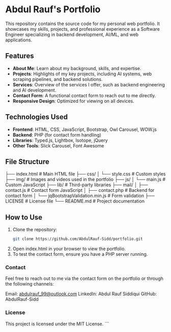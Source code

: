 # Abdul Rauf's Portfolio

This repository contains the source code for my personal web portfolio. It showcases my skills, projects, and professional experience as a Software Engineer specializing in backend development, AI/ML, and web applications.

## Features

- **About Me**: Learn about my background, skills, and expertise.
- **Projects**: Highlights of my key projects, including AI systems, web scraping pipelines, and backend solutions.
- **Services**: Overview of the services I offer, such as backend engineering and AI development.
- **Contact Form**: A functional contact form to reach out to me directly.
- **Responsive Design**: Optimized for viewing on all devices.

## Technologies Used

- **Frontend**: HTML, CSS, JavaScript, Bootstrap, Owl Carousel, WOW.js
- **Backend**: PHP (for contact form handling)
- **Libraries**: Typed.js, Lightbox, Isotope, jQuery
- **Other Tools**: Slick Carousel, Font Awesome

## File Structure
├── index.html # Main HTML file ├── css/ │ └── style.css # Custom styles ├── img/ # Images and videos used in the portfolio ├── js/ │ └── main.js # Custom JavaScript ├── lib/ # Third-party libraries ├── mail/ │ ├── contact.js # Contact form JavaScript │ ├── contact.php # Backend for contact form │ └── jqBootstrapValidation.min.js # Form validation ├── LICENSE # License file └── README.md # Project documentation


## How to Use

1. Clone the repository:
   ```bash
   git clone https://github.com/AbdulRauf-Sidd/portfolio.git
2. Open index.html in your browser to view the portfolio.
3. To test the contact form, ensure you have a PHP server running.



### Contact
Feel free to reach out to me via the contact form on the portfolio or through the following channels:

Email: abdulrauf_99@outlook.com
LinkedIn: Abdul Rauf Siddiqui
GitHub: AbdulRauf-Sidd

### License
This project is licensed under the MIT License. ```